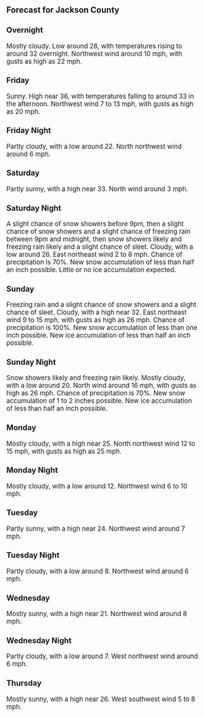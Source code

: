 <div>
   <h2>Forecast for Jackson County</h2>
   <p>
      <div style="font-size:120%">
         <h3>Overnight</h3>Mostly cloudy. Low around 28, with temperatures rising to around 32 overnight. Northwest wind around 10 mph, with gusts as
         high as 22 mph.<br></div>
   </p>
   <p>
      <div style="font-size:120%">
         <h3>Friday</h3>Sunny. High near 36, with temperatures falling to around 33 in the afternoon. Northwest wind 7 to 13 mph, with gusts as high
         as 20 mph.<br></div>
   </p>
   <p>
      <div style="font-size:120%">
         <h3>Friday Night</h3>Partly cloudy, with a low around 22. North northwest wind around 6 mph.<br></div>
   </p>
   <p>
      <div style="font-size:120%">
         <h3>Saturday</h3>Partly sunny, with a high near 33. North wind around 3 mph.<br></div>
   </p>
   <p>
      <div style="font-size:120%">
         <h3>Saturday Night</h3>A slight chance of snow showers before 9pm, then a slight chance of snow showers and a slight chance of freezing rain between
         9pm and midnight, then snow showers likely and freezing rain likely and a slight chance of sleet. Cloudy, with a low around
         26. East northeast wind 2 to 8 mph. Chance of precipitation is 70%. New snow accumulation of less than half an inch possible.
         Little or no ice accumulation expected.<br></div>
   </p>
   <p>
      <div style="font-size:120%">
         <h3>Sunday</h3>Freezing rain and a slight chance of snow showers and a slight chance of sleet. Cloudy, with a high near 32. East northeast
         wind 9 to 15 mph, with gusts as high as 26 mph. Chance of precipitation is 100%. New snow accumulation of less than one inch
         possible. New ice accumulation of less than half an inch possible.<br></div>
   </p>
   <p>
      <div style="font-size:120%">
         <h3>Sunday Night</h3>Snow showers likely and freezing rain likely. Mostly cloudy, with a low around 20. North wind around 16 mph, with gusts as
         high as 26 mph. Chance of precipitation is 70%. New snow accumulation of 1 to 2 inches possible. New ice accumulation of less
         than half an inch possible.<br></div>
   </p>
   <p>
      <div style="font-size:120%">
         <h3>Monday</h3>Mostly cloudy, with a high near 25. North northwest wind 12 to 15 mph, with gusts as high as 25 mph.<br></div>
   </p>
   <p>
      <div style="font-size:120%">
         <h3>Monday Night</h3>Mostly cloudy, with a low around 12. Northwest wind 6 to 10 mph.<br></div>
   </p>
   <p>
      <div style="font-size:120%">
         <h3>Tuesday</h3>Partly sunny, with a high near 24. Northwest wind around 7 mph.<br></div>
   </p>
   <p>
      <div style="font-size:120%">
         <h3>Tuesday Night</h3>Partly cloudy, with a low around 8. Northwest wind around 6 mph.<br></div>
   </p>
   <p>
      <div style="font-size:120%">
         <h3>Wednesday</h3>Mostly sunny, with a high near 21. Northwest wind around 8 mph.<br></div>
   </p>
   <p>
      <div style="font-size:120%">
         <h3>Wednesday Night</h3>Partly cloudy, with a low around 7. West northwest wind around 6 mph.<br></div>
   </p>
   <p>
      <div style="font-size:120%">
         <h3>Thursday</h3>Mostly sunny, with a high near 26. West southwest wind 5 to 8 mph.<br></div>
   </p>
</div>